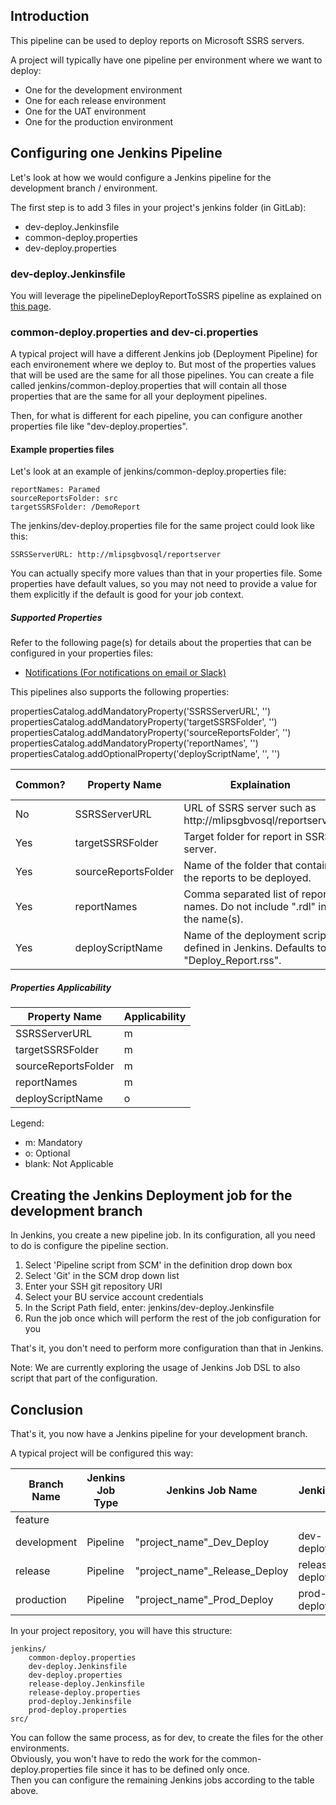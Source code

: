 ## Introduction
This pipeline can be used to deploy reports on Microsoft SSRS servers.

A project will typically have one pipeline per environment where we want to deploy:
- One for the development environment
- One for each release environment
- One for the UAT environment
- One for the production environment

## Configuring one Jenkins Pipeline
Let's look at how we would configure a Jenkins pipeline for the development branch / environment.

The first step is to add 3 files in your project's jenkins folder (in GitLab):
- dev-deploy.Jenkinsfile
- common-deploy.properties
- dev-deploy.properties

### dev-deploy.Jenkinsfile
You will leverage the pipelineDeployReportToSSRS pipeline as explained on [this page](docs/deploy.md).

### common-deploy.properties and dev-ci.properties
A typical project will have a different Jenkins job (Deployment Pipeline) for each environement where we deploy to.
But most of the properties values that will be used are the same for all those pipelines.
You can create a file called jenkins/common-deploy.properties that will contain all those properties that are the same for all your deployment pipelines.

Then, for what is different for each pipeline, you can configure another properties file like "dev-deploy.properties".

#### Example properties files

Let's look at an example of jenkins/common-deploy.properties file:  
```properties
reportNames: Paramed
sourceReportsFolder: src
targetSSRSFolder: /DemoReport
```

The jenkins/dev-deploy.properties file for the same project could look like this:

```properties
SSRSServerURL: http://mlipsgbvosql/reportserver
```

You can actually specify more values than that in your properties file.  Some properties have default values, so you may not need to provide a value for them explicitly if the default is good for your job context.

##### Supported Properties

Refer to the following page(s) for details about the properties that can be configured in your properties files:
 * [Notifications (For notifications on email or Slack)](docs/notifications.md)

This pipelines also supports the following properties:

propertiesCatalog.addMandatoryProperty('SSRSServerURL', '')
    propertiesCatalog.addMandatoryProperty('targetSSRSFolder', '')
    propertiesCatalog.addMandatoryProperty('sourceReportsFolder', '')
    propertiesCatalog.addMandatoryProperty('reportNames', '')
    propertiesCatalog.addOptionalProperty('deployScriptName', '', '')

| Common? | Property Name | Explaination | Possible Values | Default Value |
| ------------- | ------------ | --------------- | ------------- |------------- |
| No  | SSRSServerURL       | URL of SSRS server such as http://mlipsgbvosql/reportserver |  |  |
| Yes | targetSSRSFolder    | Target folder for report in SSRS server. |  |  | 
| Yes | sourceReportsFolder | Name of the folder that contains the reports to be deployed. | | |
| Yes | reportNames         | Comma separated list of report names.  Do not include ".rdl" in the name(s). | | |
| Yes | deployScriptName    | Name of the deployment script defined in Jenkins.  Defaults to "Deploy_Report.rss". |  | Deploy_Report.rss |

##### Properties Applicability

| Property Name       | Applicability |
| ------------------- | ----- |
| SSRSServerURL       | m |
| targetSSRSFolder    | m |
| sourceReportsFolder | m |
| reportNames         | m |
| deployScriptName    | o |

Legend:
 * m: Mandatory
 * o: Optional
 * blank: Not Applicable

## Creating the Jenkins Deployment job for the development branch
In Jenkins, you create a new pipeline job.
In its configuration, all you need to do is configure the pipeline section.

1. Select 'Pipeline script from SCM' in the definition drop down box
2. Select 'Git' in the SCM drop down list
3. Enter your SSH git repository URI 
4. Select your BU service account credentials
5. In the Script Path field, enter: jenkins/dev-deploy.Jenkinsfile
6. Run the job once which will perform the rest of the job configuration for you

That's it, you don't need to perform more configuration than that in Jenkins.

Note: We are currently exploring the usage of Jenkins Job DSL to also script that part of the configuration.

## Conclusion
That's it, you now have a Jenkins pipeline for your development branch.

A typical project will be configured this way:

| Branch Name | Jenkins Job Type | Jenkins Job Name | Jenkinsfile Name | Properties File Name | Jenkins job branches |
| ----------- | ---------------- | ---------------- | ---------------- | -------------------- | -------------------- |
| feature |  |   |  |  |  |
| development | Pipeline | "project_name"_Dev_Deploy | dev-deploy.Jenkinsfile | dev-deploy.properties | dev* |
| release | Pipeline | "project_name"_Release_Deploy | release-deploy.Jenkinsfile | release-deploy.properties | release* |
| production | Pipeline | "project_name"_Prod_Deploy | prod-deploy.Jenkinsfile | prod-deploy.properties | prod* |

In your project repository, you will have this structure:

```
jenkins/
    common-deploy.properties
    dev-deploy.Jenkinsfile  
    dev-deploy.properties  
    release-deploy.Jenkinsfile  
    release-deploy.properties  
    prod-deploy.Jenkinsfile  
    prod-deploy.properties  
src/  
```

You can follow the same process, as for dev, to create the files for the other environments.  
Obviously, you won't have to redo the work for the common-deploy.properties file since it has to be defined only once.  
Then you can configure the remaining Jenkins jobs according to the table above.
